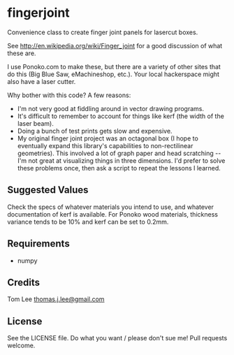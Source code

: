 fingerjoint
===========
Convenience class to create finger joint panels for lasercut boxes. 

See http://en.wikipedia.org/wiki/Finger_joint for a good discussion of what these are.

I use Ponoko.com to make these, but there are a variety of other sites that do this (Big Blue Saw, eMachineshop, etc.). Your local hackerspace might also have a laser cutter.

Why bother with this code? A few reasons:

* I'm not very good at fiddling around in vector drawing programs.
* It's difficult to remember to account for things like kerf (the width of the laser beam).
* Doing a bunch of test prints gets slow and expensive.
* My original finger joint project was an octagonal box (I hope to eventually expand this library's capabilities to non-rectilinear geometries). This involved a lot of graph paper and head scratching -- I'm not great at visualizing things in three dimensions. I'd prefer to solve these problems once, then ask a script to repeat the lessons I learned.


Suggested Values
----------------
Check the specs of whatever materials you intend to use, and whatever documentation of kerf is available. For Ponoko wood materials, thickness variance tends to be 10% and kerf can be set to 0.2mm.


Requirements
------------
* numpy


Credits
-------
Tom Lee <thomas.j.lee@gmail.com>


License
-------
See the LICENSE file. Do what you want / please don't sue me! Pull requests welcome.
